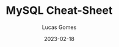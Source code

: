 ---
title: MySQL Cheat-Sheet
author: Lucas Gomes
date: 2023-02-18
tags: "databases"
categories: "databases"
description: MySQL Cheat-Sheet
---